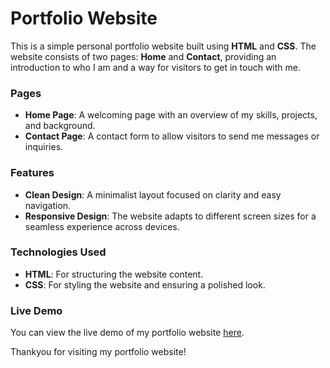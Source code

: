 # Portfolio Website

This is a simple personal portfolio website built using **HTML** and **CSS**. The website consists of two pages: **Home** and **Contact**, providing an introduction to who I am and a way for visitors to get in touch with me.

### Pages
- **Home Page**: A welcoming page with an overview of my skills, projects, and background.
- **Contact Page**: A contact form to allow visitors to send me messages or inquiries.

### Features
- **Clean Design**: A minimalist layout focused on clarity and easy navigation.
- **Responsive Design**: The website adapts to different screen sizes for a seamless experience across devices.

### Technologies Used
- **HTML**: For structuring the website content.
- **CSS**: For styling the website and ensuring a polished look.

### Live Demo
You can view the live demo of my portfolio website [here](#).

Thankyou for visiting my portfolio website!


